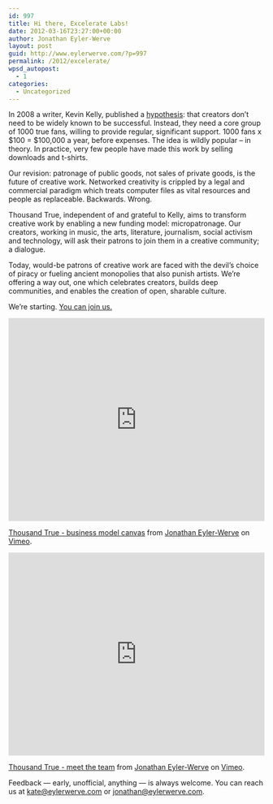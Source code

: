```yaml
---
id: 997
title: Hi there, Excelerate Labs!
date: 2012-03-16T23:27:00+00:00
author: Jonathan Eyler-Werve
layout: post
guid: http://www.eylerwerve.com/?p=997
permalink: /2012/excelerate/
wpsd_autopost:
  - 1
categories:
  - Uncategorized
---
```

In 2008 a writer, Kevin Kelly, published a [hypothesis](http://www.kk.org/thetechnium/archives/2008/03/1000_true_fans.php): that creators don’t need to be widely known to be successful. Instead, they need a core group of 1000 true fans, willing to provide regular, significant support. 1000 fans x $100 = $100,000 a year, before expenses. The idea is wildly popular &#8211; in theory. In practice, very few people have made this work by selling downloads and t-shirts.

Our revision: patronage of public goods, not sales of private goods, is the future of creative work. Networked creativity is crippled by a legal and commercial paradigm which treats computer files as vital resources and people as replaceable. Backwards. Wrong.

Thousand True, independent of and grateful to Kelly, aims to transform creative work by enabling a new funding model: micropatronage. Our creators, working in music, the arts, literature, journalism, social activism and technology, will ask their patrons to join them in a creative community; a dialogue.

Today, would-be patrons of creative work are faced with the devil’s choice of piracy or fueling ancient monopolies that also punish artists. We’re offering a way out, one which celebrates creators, builds deep communities, and enables the creation of open, sharable culture.

We’re starting. [You can join us.](http://www.thousandtrue.com/join)

  <iframe src="https://player.vimeo.com/video/38674056" width="100%" height="400px" frameborder="0" webkitallowfullscreen mozallowfullscreen allowfullscreen></iframe>
  <p><a href="https://vimeo.com/38674056">Thousand True - business model canvas</a> from <a href="https://vimeo.com/user4497956">Jonathan Eyler-Werve</a> on <a href="https://vimeo.com">Vimeo</a>.</p>

  <iframe src="https://player.vimeo.com/video/38674939" width="100%" height="400px" frameborder="0" webkitallowfullscreen mozallowfullscreen allowfullscreen></iframe>
  <p><a href="https://vimeo.com/38674939">Thousand True - meet the team</a> from <a href="https://vimeo.com/user4497956">Jonathan Eyler-Werve</a> on <a href="https://vimeo.com">Vimeo</a>.</p>






Feedback &#8212; early, unofficial, anything &#8212; is always welcome. You can reach us at kate@eylerwerve.com or jonathan@eylerwerve.com.